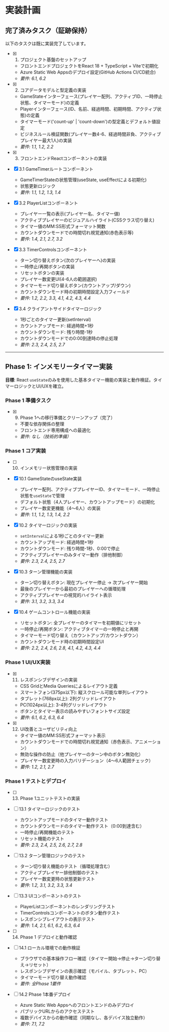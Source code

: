 # 実装計画

## 完了済みタスク（証跡保持）

以下のタスクは既に実装完了しています。

- [x] 1. プロジェクト基盤のセットアップ
  - フロントエンドプロジェクトをReact 18 + TypeScript + Viteで初期化
  - Azure Static Web Appsのデプロイ設定(GitHub Actions CI/CD統合)
  - _要件: 6.1, 6.2_

- [x] 2. コアデータモデルと型定義の実装
  - GameStateインターフェース(プレイヤー配列、アクティブID、一時停止状態、タイマーモード)の定義
  - Playerインターフェース(ID、名前、経過時間、初期時間、アクティブ状態)の定義
  - タイマーモード('count-up' | 'count-down')の型定義とデフォルト値設定
  - ビジネスルール検証関数(プレイヤー数4-6、経過時間非負、アクティブプレイヤー最大1人)の実装
  - _要件: 1.1, 1.2, 2.2_

- [x] 3. フロントエンドReactコンポーネントの実装
- [x] 3.1 GameTimerルートコンポーネント
  - GameTimerStateの状態管理(useState, useEffectによる初期化)
  - 状態更新ロジック
  - _要件: 1.1, 1.2, 1.3, 1.4_

- [x] 3.2 PlayerListコンポーネント
  - プレイヤー一覧の表示(プレイヤー名、タイマー値)
  - アクティブプレイヤーのビジュアルハイライト(CSSクラス切り替え)
  - タイマー値のMM:SS形式フォーマット関数
  - カウントダウンモードでの時間切れ視覚通知(赤色表示等)
  - _要件: 1.4, 2.1, 2.7, 3.2_

- [x] 3.3 TimerControlsコンポーネント
  - ターン切り替えボタン(次のプレイヤーへ)の実装
  - 一時停止/再開ボタンの実装
  - リセットボタンの実装
  - プレイヤー数変更UI(4-6人の範囲選択)
  - タイマーモード切り替えボタン(カウントアップ/ダウン)
  - カウントダウンモード時の初期時間設定入力フィールド
  - _要件: 1.2, 2.2, 3.3, 4.1, 4.2, 4.3, 4.4_

- [x] 3.4 クライアントサイドタイマーロジック
  - 1秒ごとのタイマー更新(setInterval)
  - カウントアップモード: 経過時間+1秒
  - カウントダウンモード: 残り時間-1秒
  - カウントダウンモードでの0:00到達時の停止処理
  - _要件: 2.3, 2.4, 2.5, 2.7_

---

## Phase 1: インメモリータイマー実装

**目標**: React `useState`のみを使用した基本タイマー機能の実装と動作検証。タイマーロジックとUI/UXを確立。

### Phase 1 準備タスク

- [x] 9. Phase 1への移行準備とクリーンアップ（完了）
  - 不要な依存関係の整理
  - フロントエンド専用構成への最適化
  - _要件: なし（技術的準備）_

### Phase 1 コア実装

- [ ] 10. インメモリー状態管理の実装
- [x] 10.1 GameStateのuseState実装
  - プレイヤー配列、アクティブプレイヤーID、タイマーモード、一時停止状態を`useState`で管理
  - デフォルト状態（4人プレイヤー、カウントアップモード）の初期化
  - プレイヤー数変更機能（4〜6人）の実装
  - _要件: 1.1, 1.2, 1.3, 1.4, 2.2_

- [x] 10.2 タイマーロジックの実装
  - `setInterval`による1秒ごとのタイマー更新
  - カウントアップモード: 経過時間+1秒
  - カウントダウンモード: 残り時間-1秒、0:00で停止
  - アクティブプレイヤーのみタイマー動作（排他制御）
  - _要件: 2.3, 2.4, 2.5, 2.7_

- [x] 10.3 ターン管理機能の実装
  - ターン切り替えボタン: 現在プレイヤー停止 → 次プレイヤー開始
  - 最後のプレイヤーから最初のプレイヤーへの循環処理
  - アクティブプレイヤーの視覚的ハイライト表示
  - _要件: 3.1, 3.2, 3.3, 3.4_

- [x] 10.4 ゲームコントロール機能の実装
  - リセットボタン: 全プレイヤーのタイマーを初期値にリセット
  - 一時停止/再開ボタン: アクティブタイマーの一時停止と再開
  - タイマーモード切り替え（カウントアップ/カウントダウン）
  - カウントダウンモード時の初期時間設定UI
  - _要件: 2.2, 2.4, 2.6, 2.8, 4.1, 4.2, 4.3, 4.4_

### Phase 1 UI/UX実装

- [x] 11. レスポンシブデザインの実装
  - CSS GridとMedia Queriesによるレイアウト定義
  - スマートフォン(375px以下): 縦スクロール可能な単列レイアウト
  - タブレット(768px以上): 2列グリッドレイアウト
  - PC(1024px以上): 3-4列グリッドレイアウト
  - ボタンとタイマー表示の読みやすいフォントサイズ設定
  - _要件: 6.1, 6.2, 6.3, 6.4_

- [x] 12. UI改善とユーザビリティ向上
  - タイマー値のMM:SS形式フォーマット表示
  - カウントダウンモードでの時間切れ視覚通知（赤色表示、アニメーション）
  - 無効な操作の防止（他プレイヤーのターン中のボタン無効化）
  - プレイヤー数変更時の入力バリデーション（4〜6人範囲チェック）
  - _要件: 1.2, 2.1, 2.7_

### Phase 1 テストとデプロイ

- [ ] 13. Phase 1ユニットテストの実装
- [ ] 13.1 タイマーロジックのテスト
  - カウントアップモードのタイマー動作テスト
  - カウントダウンモードのタイマー動作テスト（0:00到達含む）
  - 一時停止/再開機能のテスト
  - リセット機能のテスト
  - _要件: 2.3, 2.4, 2.5, 2.6, 2.7, 2.8_

- [ ] 13.2 ターン管理ロジックのテスト
  - ターン切り替え機能のテスト（循環処理含む）
  - アクティブプレイヤー排他制御のテスト
  - プレイヤー数変更時の状態更新テスト
  - _要件: 1.2, 3.1, 3.2, 3.3, 3.4_

- [ ] 13.3 UIコンポーネントのテスト
  - PlayerListコンポーネントのレンダリングテスト
  - TimerControlsコンポーネントのボタン動作テスト
  - レスポンシブレイアウトの表示テスト
  - _要件: 1.4, 2.1, 6.1, 6.2, 6.3, 6.4_

- [ ] 14. Phase 1 デプロイと動作確認
- [ ] 14.1 ローカル環境での動作検証
  - ブラウザでの基本操作フロー確認（タイマー開始→停止→ターン切り替え→リセット）
  - レスポンシブデザインの表示確認（モバイル、タブレット、PC）
  - タイマーモード切り替え動作確認
  - _要件: 全Phase 1要件_

- [ ] 14.2 Phase 1本番デプロイ
  - Azure Static Web Appsへのフロントエンドのみデプロイ
  - パブリックURLからのアクセステスト
  - 複数デバイスからの動作確認（同期なし、各デバイス独立動作）
  - _要件: 7.1, 7.2_

